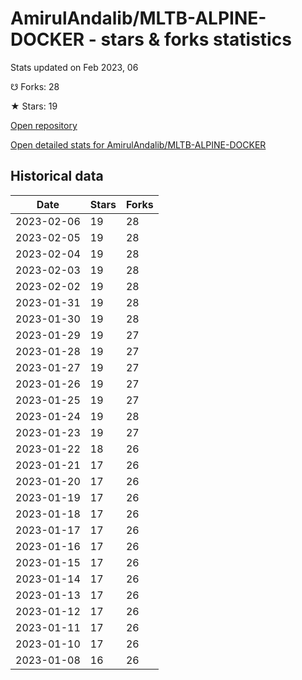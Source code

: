 # AmirulAndalib/MLTB-ALPINE-DOCKER - stars & forks statistics

Stats updated on Feb 2023, 06

☋ Forks: 28

★ Stars: 19

[Open repository](https://github.com/AmirulAndalib/MLTB-ALPINE-DOCKER)

[Open detailed stats for AmirulAndalib/MLTB-ALPINE-DOCKER](https://reviewgithub.com/rep/AmirulAndalib/MLTB-ALPINE-DOCKER)

## Historical data
| Date | Stars | Forks |
|------|-------|-------|
| 2023-02-06 | 19 | 28 | 
| 2023-02-05 | 19 | 28 | 
| 2023-02-04 | 19 | 28 | 
| 2023-02-03 | 19 | 28 | 
| 2023-02-02 | 19 | 28 | 
| 2023-01-31 | 19 | 28 | 
| 2023-01-30 | 19 | 28 | 
| 2023-01-29 | 19 | 27 | 
| 2023-01-28 | 19 | 27 | 
| 2023-01-27 | 19 | 27 | 
| 2023-01-26 | 19 | 27 | 
| 2023-01-25 | 19 | 27 | 
| 2023-01-24 | 19 | 28 | 
| 2023-01-23 | 19 | 27 | 
| 2023-01-22 | 18 | 26 | 
| 2023-01-21 | 17 | 26 | 
| 2023-01-20 | 17 | 26 | 
| 2023-01-19 | 17 | 26 | 
| 2023-01-18 | 17 | 26 | 
| 2023-01-17 | 17 | 26 | 
| 2023-01-16 | 17 | 26 | 
| 2023-01-15 | 17 | 26 | 
| 2023-01-14 | 17 | 26 | 
| 2023-01-13 | 17 | 26 | 
| 2023-01-12 | 17 | 26 | 
| 2023-01-11 | 17 | 26 | 
| 2023-01-10 | 17 | 26 | 
| 2023-01-08 | 16 | 26 | 

